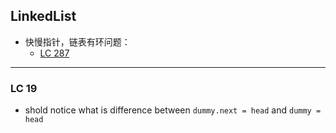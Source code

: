 ## LinkedList

- 快慢指针，链表有环问题： 
  - [LC 287](https://leetcode.cn/problems/find-the-duplicate-number/solutions/166258/qian-duan-ling-hun-hua-shi-tu-jie-kuai-man-zhi-z-3/)

---

### LC 19

- shold notice what is difference between `dummy.next = head` and `dummy = head`